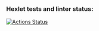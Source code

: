 ### Hexlet tests and linter status:
[![Actions Status](https://github.com/packman1783/java-project-71/actions/workflows/hexlet-check.yml/badge.svg)](https://github.com/packman1783/java-project-71/actions)